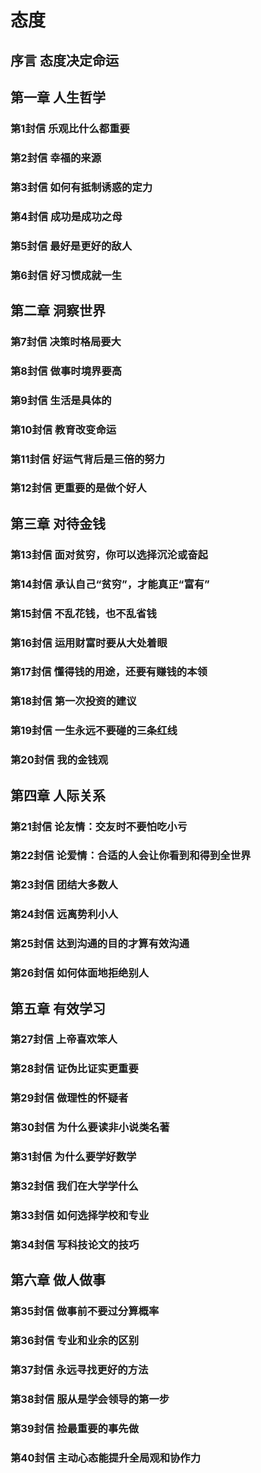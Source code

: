 # 态度

## 序言 态度决定命运

## 第一章 人生哲学

### 第1封信 乐观比什么都重要

### 第2封信 幸福的来源

### 第3封信 如何有抵制诱惑的定力

### 第4封信 成功是成功之母

### 第5封信 最好是更好的敌人

### 第6封信 好习惯成就一生

## 第二章 洞察世界

### 第7封信 决策时格局要大

### 第8封信 做事时境界要高

### 第9封信 生活是具体的

### 第10封信 教育改变命运

### 第11封信 好运气背后是三倍的努力

### 第12封信 更重要的是做个好人

## 第三章 对待金钱

### 第13封信 面对贫穷，你可以选择沉沦或奋起

### 第14封信 承认自己“贫穷”，才能真正“富有”

### 第15封信 不乱花钱，也不乱省钱

### 第16封信 运用财富时要从大处着眼

### 第17封信 懂得钱的用途，还要有赚钱的本领

### 第18封信 第一次投资的建议

### 第19封信 一生永远不要碰的三条红线

### 第20封信 我的金钱观

## 第四章 人际关系

### 第21封信 论友情：交友时不要怕吃小亏

### 第22封信 论爱情：合适的人会让你看到和得到全世界

### 第23封信 团结大多数人

### 第24封信 远离势利小人
 
### 第25封信 达到沟通的目的才算有效沟通

### 第26封信 如何体面地拒绝别人

## 第五章 有效学习

### 第27封信 上帝喜欢笨人

### 第28封信 证伪比证实更重要

### 第29封信 做理性的怀疑者

### 第30封信 为什么要读非小说类名著

### 第31封信 为什么要学好数学

### 第32封信 我们在大学学什么

### 第33封信 如何选择学校和专业

### 第34封信 写科技论文的技巧

## 第六章 做人做事

### 第35封信 做事前不要过分算概率

### 第36封信 专业和业余的区别

### 第37封信 永远寻找更好的方法

### 第38封信 服从是学会领导的第一步

### 第39封信 捡最重要的事先做

### 第40封信 主动心态能提升全局观和协作力
